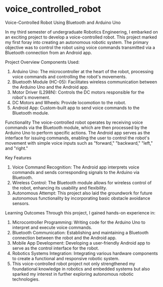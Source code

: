 # voice_controlled_robot

Voice-Controlled Robot Using Bluetooth and Arduino Uno

In my third semester of undergraduate Robotics Engineering, I embarked on an exciting project to develop a voice-controlled robot. This project marked my first foray into creating an autonomous robotic system. The primary objective was to control the robot using voice commands transmitted via a Bluetooth connection from an Android app.

Project Overview
Components Used:

1. Arduino Uno: The microcontroller at the heart of the robot, processing voice commands and controlling the robot's movements.
2. Bluetooth Module (HC-05): Facilitates wireless communication between the Arduino Uno and the Android app.
3. Motor Driver (L298N): Controls the DC motors responsible for the robot's movement.
4. DC Motors and Wheels: Provide locomotion to the robot.
5. Android App: Custom-built app to send voice commands to the Bluetooth module.

Functionality
The voice-controlled robot operates by receiving voice commands via the Bluetooth module, which are then processed by the Arduino Uno to perform specific actions. The Android app serves as the interface for issuing commands, enabling the user to control the robot's movement with simple voice inputs such as "forward," "backward," "left," and "right."

Key Features
1. Voice Command Recognition: The Android app interprets voice commands and sends corresponding signals to the Arduino via Bluetooth.
2. Wireless Control: The Bluetooth module allows for wireless control of the robot, enhancing its usability and flexibility.
3. Autonomous Attempt: This project also laid the groundwork for future autonomous functionality by incorporating basic obstacle avoidance sensors.

Learning Outcomes
Through this project, I gained hands-on experience in:
1. Microcontroller Programming: Writing code for the Arduino Uno to interpret and execute voice commands.
2. Bluetooth Communication: Establishing and maintaining a Bluetooth connection between the robot and the Android app.
3. Mobile App Development: Developing a user-friendly Android app to serve as the control interface for the robot.
4. Robotics Systems Integration: Integrating various hardware components to create a functional and responsive robotic system.
5. This voice-controlled robot project not only strengthened my foundational knowledge in robotics and embedded systems but also sparked my interest in further exploring autonomous robotic technologies.
